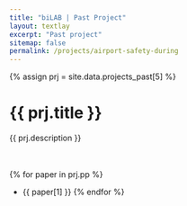 ```yaml
---
title: "biLAB | Past Project"
layout: textlay
excerpt: "Past project"
sitemap: false
permalink: /projects/airport-safety-during
---
```


{% assign prj = site.data.projects_past[5] %}
# {{ prj.title }}
{{ prj.description }}  
<br><br>

{% for paper in prj.pp %}
* {{ paper[1] }}
{% endfor %}